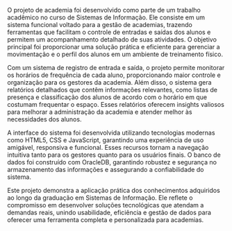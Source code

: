 O projeto de academia foi desenvolvido como parte de um trabalho acadêmico no curso de Sistemas de Informação. Ele consiste em um sistema funcional voltado para a gestão de academias, trazendo ferramentas que facilitam o controle de entradas e saídas dos alunos e permitem um acompanhamento detalhado de suas atividades. O objetivo principal foi proporcionar uma solução prática e eficiente para gerenciar a movimentação e o perfil dos alunos em um ambiente de treinamento físico.

Com um sistema de registro de entrada e saída, o projeto permite monitorar os horários de frequência de cada aluno, proporcionando maior controle e organização para os gestores da academia. Além disso, o sistema gera relatórios detalhados que contêm informações relevantes, como listas de presença e classificação dos alunos de acordo com o horário em que costumam frequentar o espaço. Esses relatórios oferecem insights valiosos para melhorar a administração da academia e atender melhor às necessidades dos alunos.

A interface do sistema foi desenvolvida utilizando tecnologias modernas como HTML5, CSS e JavaScript, garantindo uma experiência de uso amigável, responsiva e funcional. Esses recursos tornam a navegação intuitiva tanto para os gestores quanto para os usuários finais. O banco de dados foi construído com OracleDB, garantindo robustez e segurança no armazenamento das informações e assegurando a confiabilidade do sistema.

Este projeto demonstra a aplicação prática dos conhecimentos adquiridos ao longo da graduação em Sistemas de Informação. Ele reflete o compromisso em desenvolver soluções tecnológicas que atendam a demandas reais, unindo usabilidade, eficiência e gestão de dados para oferecer uma ferramenta completa e personalizada para academias.
